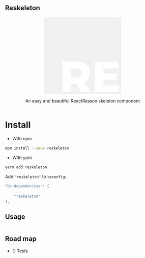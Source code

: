 ## Reskeleton

<div style="display: flex; flex-direction: column; align-items: center;">

<img width="250px" src="./reskeleton-image.gif"/>

An easy and beautiful ReactReason skeleton component

</div>

# Install

- With npm

```bash
npm install --save reskeleton
```

- With yarn

```bash
yarn add reskeleton
```

Add `"reskeleton"` to `bsconfig`:

```js
"bs-dependencies": [
    ...
    "reskeleton"
],
```

## Usage

```re
```

## Road map

- [] Tests